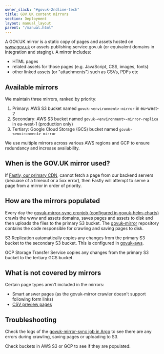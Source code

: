 ```yaml
---
owner_slack: "#govuk-2ndline-tech"
title: GOV.UK content mirrors
section: Deployment
layout: manual_layout
parent: "/manual.html"
---
```


A GOV.UK mirror is a static copy of pages and assets hosted on www.gov.uk or assets.publishing.service.gov.uk (or equivalent domains in integration and staging). A mirror includes:

- HTML pages
- related assets for those pages (e.g. JavaScript, CSS, images, fonts)
- other linked assets (or "attachments") such as CSVs, PDFs etc

## Available mirrors

We maintain three mirrors, ranked by priority:

1. Primary: AWS S3 bucket named `govuk-<environment>-mirror` in eu-west-2
1. Secondary: AWS S3 bucket named `govuk-<environment>-mirror-replica` in eu-west-1 (production only)
1. Tertiary: Google Cloud Storage (GCS) bucket named `govuk-<environment>-mirror`

We use multiple mirrors across various AWS regions and GCP to ensure redundancy and increase availability.

## When is the GOV.UK mirror used?

If [Fastly, our primary CDN](/manual/cdn.html), cannot fetch a page from our backend servers (becuase of a timeout or a 5xx error), then Fastly will attempt to serve a page from a mirror in order of priority.

## How are the mirrors populated

Every day the [govuk-mirror-sync cronjob (configured in govuk-helm-charts)][govuk-mirror-sync configuration] crawls the www and assets domains, saves pages and assets to disk and then uploads the files to the primary S3 bucket. The [govuk-mirror] repository contains the code responsible for crawling and saving pages to disk.

S3 Replication automatically copies any changes from the primary S3 bucket to the secondary S3 bucket. This is configured in [govuk-aws].

GCP Storage Transfer Service copies any changes from the primary S3 bucket to the tertiary GCS bucket.

## What is not covered by mirrors

Certain page types aren't included in the mirrors:

- Smart answer pages (as the govuk-mirror crawler doesn't support following form links)
- [CSV preview pages](https://github.com/alphagov/govuk-helm-charts/pull/1337)

## Troubleshooting

Check the logs of the [govuk-mirror-sync job in Argo][govuk-mirror-sync job] to see there are any errors during crawling, saving pages or uploading to S3.

Check buckets in AWS S3 or GCP to see if they are populated.

[govuk-aws]: https://github.com/alphagov/govuk-aws/blob/2053b554/terraform/projects/infra-mirror-bucket/main.tf#L197
[govuk-mirror]: https://github.com/alphagov/govuk-mirror
[govuk-mirror-sync configuration]: https://github.com/alphagov/govuk-helm-charts/blob/main/charts/govuk-jobs/templates/govuk-mirror-sync-cronjob.yaml
[govuk-mirror-sync job]: https://argo.eks.production.govuk.digital/applications/cluster-services/govuk-jobs?view=tree&orphaned=false&resource=name%3Agovuk-mirror-sync
